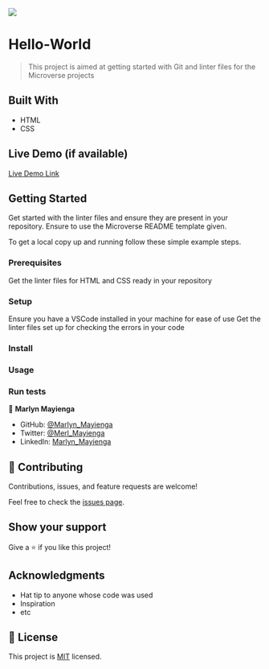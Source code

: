 ![](https://img.shields.io/badge/Microverse-blueviolet)

# Hello-World

> This project is aimed at getting started with Git and linter files for the Microverse projects


## Built With

- HTML
- CSS

## Live Demo (if available)

[Live Demo Link](https://livedemo.com)


## Getting Started

Get started with the linter files and ensure they are present in your repository. 
Ensure to use the Microverse README template given. 


To get a local copy up and running follow these simple example steps.

### Prerequisites

Get the linter files for HTML and CSS ready in your repository

### Setup
Ensure you have a VSCode installed in your machine for ease of use
Get the linter files set up for checking the errors in your code
### Install

### Usage

### Run tests

👤 **Marlyn Mayienga**

- GitHub: [@Marlyn_Mayienga](https://github.com/Marlyn_Mayienga)
- Twitter: [@Merl_Mayienga](https://twitter.com/Merl_Mayienga)
- LinkedIn: [Marlyn_Mayienga](https://linkedin.com/in/Marlyn_Mayienga)

## 🤝 Contributing

Contributions, issues, and feature requests are welcome!

Feel free to check the [issues page](../../issues/).

## Show your support

Give a ⭐️ if you like this project!

## Acknowledgments

- Hat tip to anyone whose code was used
- Inspiration
- etc

## 📝 License

This project is [MIT](./MIT.md) licensed.
